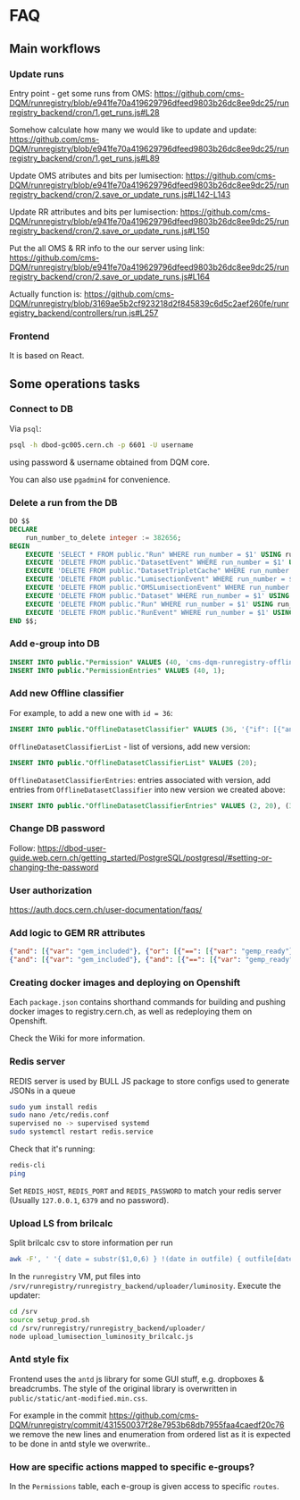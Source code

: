 # FAQ

## Main workflows

### Update runs

Entry point - get some runs from OMS:
https://github.com/cms-DQM/runregistry/blob/e941fe70a419629796dfeed9803b26dc8ee9dc25/runregistry_backend/cron/1.get_runs.js#L28

Somehow calculate how many we would like to update and update:
https://github.com/cms-DQM/runregistry/blob/e941fe70a419629796dfeed9803b26dc8ee9dc25/runregistry_backend/cron/1.get_runs.js#L89

Update OMS atributes and bits per lumisection:
https://github.com/cms-DQM/runregistry/blob/e941fe70a419629796dfeed9803b26dc8ee9dc25/runregistry_backend/cron/2.save_or_update_runs.js#L142-L143

Update RR attributes and bits per lumisection:
https://github.com/cms-DQM/runregistry/blob/e941fe70a419629796dfeed9803b26dc8ee9dc25/runregistry_backend/cron/2.save_or_update_runs.js#L150

Put the all OMS & RR info to the our server using link:
https://github.com/cms-DQM/runregistry/blob/e941fe70a419629796dfeed9803b26dc8ee9dc25/runregistry_backend/cron/2.save_or_update_runs.js#L164

Actually function is:
https://github.com/cms-DQM/runregistry/blob/3169ae5b2cf923218d2f845839c6d5c2aef260fe/runregistry_backend/controllers/run.js#L257

### Frontend

It is based on React.

## Some operations tasks

### Connect to DB

Via `psql`:

```bash
psql -h dbod-gc005.cern.ch -p 6601 -U username
```

using password & username obtained from DQM core.

You can also use `pgadmin4` for convenience.

### Delete a run from the DB

```sql
DO $$
DECLARE
	run_number_to_delete integer := 382656;
BEGIN
	EXECUTE 'SELECT * FROM public."Run" WHERE run_number = $1' USING run_number_to_delete;
	EXECUTE 'DELETE FROM public."DatasetEvent" WHERE run_number = $1' USING run_number_to_delete;
	EXECUTE 'DELETE FROM public."DatasetTripletCache" WHERE run_number = $1' USING run_number_to_delete;
	EXECUTE 'DELETE FROM public."LumisectionEvent" WHERE run_number = $1' USING run_number_to_delete;
	EXECUTE 'DELETE FROM public."OMSLumisectionEvent" WHERE run_number = $1' USING run_number_to_delete;
	EXECUTE 'DELETE FROM public."Dataset" WHERE run_number = $1' USING run_number_to_delete;
	EXECUTE 'DELETE FROM public."Run" WHERE run_number = $1' USING run_number_to_delete;
 	EXECUTE 'DELETE FROM public."RunEvent" WHERE run_number = $1' USING run_number_to_delete;
END $$;
```

### Add e-group into DB

```sql
INSERT INTO public."Permission" VALUES (40, 'cms-dqm-runregistry-offline-gem-certifiers', '["/datasets/gem/move_dataset/OPEN/SIGNOFF", "/datasets/gem/move_dataset/OPEN/COMPLETED", "/datasets/gem/move_dataset/SIGNOFF/COMPLETED", "/datasets/gem/move_dataset/COMPLETED/SIGNOFF", "/dataset_lumisections/gem.*", "/cycles/move_dataset/gem/.*", "/json_portal/generate"]', NOW());
INSERT INTO public."PermissionEntries" VALUES (40, 1);
```

### Add new Offline classifier

For example, to add a new one with `id = 36`:

```sql
INSERT INTO public."OfflineDatasetClassifier" VALUES (36, '{"if": [{"and": [{"in": ["Prompt", {"var": "name"}]}]}, true, false]}', 'gem', true, NOW(), 'pmandrik', 'pmandrik@cern.ch' );
```

`OfflineDatasetClassifierList` - list of versions, add new version:

```sql
INSERT INTO public."OfflineDatasetClassifierList" VALUES (20);
```

`OfflineDatasetClassifierEntries`: entries associated with version, add entries from `OfflineDatasetClassifier` into new version we created above:

```sql
INSERT INTO public."OfflineDatasetClassifierEntries" VALUES (2, 20), (3, 20), (4, 20), (6, 20), (7, 20), (8, 20), (9, 20), (10, 20), (11, 20), (12, 20), (13, 20), (14, 20), (15, 20), (16, 20), (18, 20), (34, 20), (35, 20), (36, 20);
```

### Change DB password

Follow:
https://dbod-user-guide.web.cern.ch/getting_started/PostgreSQL/postgresql/#setting-or-changing-the-password

### User authorization

https://auth.docs.cern.ch/user-documentation/faqs/

### Add logic to GEM RR attributes

```json
{"and": [{"var": "gem_included"}, {"or": [{"==": [{"var": "gemp_ready"}, false]}, {"==": [{"var": "gemm_ready"}, false]}]}]}
{"and": [{"var": "gem_included"}, {"and": [{"==": [{"var": "gemp_ready"}, true]}, {"==": [{"var": "gemm_ready"}, true]}]}]}
```

### Creating docker images and deploying on Openshift

Each `package.json` contains shorthand commands for building and pushing docker images to registry.cern.ch, as well as redeploying them on Openshift.

Check the Wiki for more information.

### Redis server

REDIS server is used by BULL JS package to store configs used to generate JSONs in a queue

```bash
sudo yum install redis
sudo nano /etc/redis.conf
supervised no -> supervised systemd
sudo systemctl restart redis.service
```

Check that it's running:

```bash
redis-cli
ping
```

Set `REDIS_HOST`, `REDIS_PORT` and `REDIS_PASSWORD` to match your redis server (Usually `127.0.0.1`, `6379` and no password).

### Upload LS from brilcalc

Split brilcalc csv to store information per run

```bash
awk -F', ' '{ date = substr($1,0,6) } !(date in outfile) { outfile[date] = date".csv" } { print > (outfile[date]) }' 2022_lumi_355100_357900.csv
```

In the `runregistry` VM, put files into `/srv/runregistry/runregistry_backend/uploader/luminosity`. Execute the updater:

```bash
cd /srv
source setup_prod.sh
cd /srv/runregistry/runregistry_backend/uploader/
node upload_lumisection_luminosity_brilcalc.js
```

### Antd style fix

Frontend uses the `antd` js library for some GUI stuff, e.g. dropboxes & breadcrumbs. The style of the original library is overwritten in `public/static/ant-modified.min.css`.

For example in the commit https://github.com/cms-DQM/runregistry/commit/431550037f28e7953b68db7955faa4caedf20c76
we remove the new lines and enumeration from ordered list as it is expected to be done in antd style we overwrite..

### How are specific actions mapped to specific e-groups?

In the `Permissions` table, each e-group is given access to specific `routes`.

